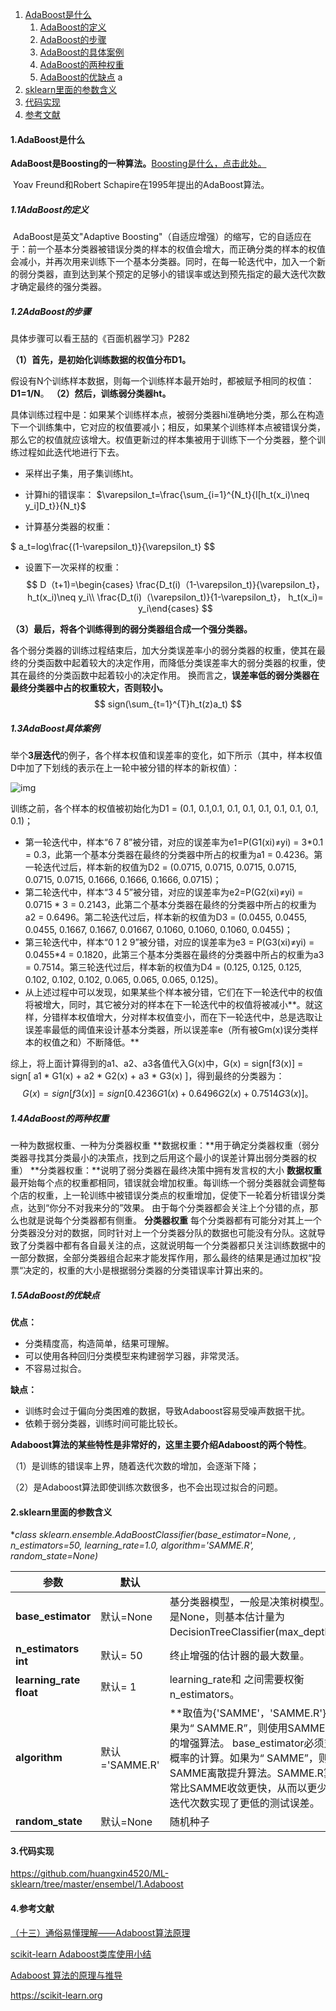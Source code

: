 1. [AdaBoost是什么](https://github.com/huangxin4520/ML-sklearn/blob/master/ensembel/1.Adaboost/AdaBoost.md#1adaBoost是什么)
      1. [AdaBoost的定义](https://github.com/huangxin4520/ML-sklearn/blob/master/ensembel/1.Adaboost/AdaBoost.md#11adaBoost的定义)
      2. [AdaBoost的步骤](https://github.com/huangxin4520/ML-sklearn/blob/master/ensembel/1.Adaboost/AdaBoost.md#12adaBoost的步骤)
      3. [AdaBoost的具体案例](https://github.com/huangxin4520/ML-sklearn/blob/master/ensembel/1.Adaboost/AdaBoost.md#13adaBoost具体案例)
      4. [AdaBoost的两种权重](https://github.com/huangxin4520/ML-sklearn/blob/master/ensembel/1.Adaboost/AdaBoost.md#14adaBoost的两种权重)
      5. [AdaBoost的优缺点](https://github.com/huangxin4520/ML-sklearn/blob/master/ensembel/1.Adaboost/AdaBoost.md#15adaBoost的优缺点)
a
2. [sklearn里面的参数含义](https://github.com/huangxin4520/ML-sklearn/blob/master/ensembel/1.Adaboost/AdaBoost.md#2sklearn里面的参数含义)
3. [代码实现](https://github.com/huangxin4520/ML-sklearn/blob/master/ensembel/1.Adaboost/AdaBoost.md#3代码实现)
4. [参考文献](https://github.com/huangxin4520/ML-sklearn/blob/master/ensembel/1.Adaboost/AdaBoost.md#4参考文献)



#### **1.AdaBoost是什么**

**AdaBoost是Boosting的一种算法。**[Boosting是什么，点击此处。]()

​		Yoav Freund和Robert Schapire在1995年提出的AdaBoost算法。

##### **1.1AdaBoost的定义**

​		AdaBoost是英文"Adaptive Boosting"（自适应增强）的缩写，它的自适应在于：前一个基本分类器被错误分类的样本的权值会增大，而正确分类的样本的权值会减小，并再次用来训练下一个基本分类器。同时，在每一轮迭代中，加入一个新的弱分类器，直到达到某个预定的足够小的错误率或达到预先指定的最大迭代次数才确定最终的强分类器。

##### **1.2AdaBoost的步骤**

具体步骤可以看王喆的《百面机器学习》P282

**（1）首先，是初始化训练数据的权值分布D1。**

​		假设有N个训练样本数据，则每一个训练样本最开始时，都被赋予相同的权值：**D1=1/N**。
**（2）然后，训练弱分类器ht。**

​		具体训练过程中是：如果某个训练样本点，被弱分类器hi准确地分类，那么在构造下一个训练集中，它对应的权值要减小；相反，如果某个训练样本点被错误分类，那么它的权值就应该增大。权值更新过的样本集被用于训练下一个分类器，整个训练过程如此迭代地进行下去。

- 采样出子集，用子集训练ht。

- 计算hi的错误率：
   $\varepsilon_t=\frac{\sum_{i=1}^{N_t}{I[h_t(x_i)\neq y_i]D_t}}{N_t}$

- 计算基分类器的权重：

$
a_t=log\frac{(1-\varepsilon_t)}{\varepsilon_t}
$$

- 设置下一次采样的权重：
  $$
  D（t+1)=\begin{cases} \frac{D_t(i)（1-\varepsilon_t)}{\varepsilon_t}，h_t(x_i)\neq y_i\\ \frac{D_t(i)（\varepsilon_t)}{1-\varepsilon_t}， h_t(x_i)= y_i\end{cases}
  $$
  

**（3）最后，将各个训练得到的弱分类器组合成一个强分类器。**

​		各个弱分类器的训练过程结束后，加大分类误差率小的弱分类器的权重，使其在最终的分类函数中起着较大的决定作用，而降低分类误差率大的弱分类器的权重，使其在最终的分类函数中起着较小的决定作用。
换而言之，**误差率低的弱分类器在最终分类器中占的权重较大，否则较小。**
$$
sign(\sum_{t=1}^{T}h_t(z)a_t)
$$


##### **1.3AdaBoost具体案例**

​		举个**3层迭代**的例子，各个样本权值和误差率的变化，如下所示（其中，样本权值D中加了下划线的表示在上一轮中被分错的样本的新权值）：

![img](https://img-blog.csdn.net/20141103002143995)

训练之前，各个样本的权值被初始化为D1 = (0.1, 0.1,0.1, 0.1, 0.1, 0.1, 0.1, 0.1, 0.1, 0.1)；

- 第一轮迭代中，样本“6 7 8”被分错，对应的误差率为e1=P(G1(xi)≠yi) = 3*0.1 = 0.3，此第一个基本分类器在最终的分类器中所占的权重为a1 = 0.4236。第一轮迭代过后，样本新的权值为D2 = (0.0715, 0.0715, 0.0715, 0.0715, 0.0715,  0.0715, 0.1666, 0.1666, 0.1666, 0.0715)；
- 第二轮迭代中，样本“3 4 5”被分错，对应的误差率为e2=P(G2(xi)≠yi) = 0.0715 * 3 = 0.2143，此第二个基本分类器在最终的分类器中所占的权重为a2 = 0.6496。第二轮迭代过后，样本新的权值为D3 = (0.0455, 0.0455, 0.0455, 0.1667, 0.1667,  0.01667, 0.1060, 0.1060, 0.1060, 0.0455)；
- 第三轮迭代中，样本“0 1 2 9”被分错，对应的误差率为e3 = P(G3(xi)≠yi) = 0.0455*4 = 0.1820，此第三个基本分类器在最终的分类器中所占的权重为a3 = 0.7514。第三轮迭代过后，样本新的权值为D4 = (0.125, 0.125, 0.125, 0.102, 0.102,  0.102, 0.065, 0.065, 0.065, 0.125)。
- 从上述过程中可以发现，如果某些个样本被分错，它们在下一轮迭代中的权值将被增大，同时，其它被分对的样本在下一轮迭代中的权值将被减小**。就这样，分错样本权值增大，分对样本权值变小，而在下一轮迭代中，总是选取让误差率最低的阈值来设计基本分类器，所以误差率e（所有被Gm(x)误分类样本的权值之和）不断降低。**

综上，将上面计算得到的a1、a2、a3各值代入G(x)中，G(x) = sign[f3(x)] = sign[ a1 * G1(x) + a2 * G2(x) + a3 * G3(x) ]，得到最终的分类器为：
$$
G(x) = sign[f3(x)] = sign[ 0.4236G1(x) + 0.6496G2(x)+0.7514G3(x) ]。
$$


##### **1.4AdaBoost的两种权重**

一种为数据权重、一种为分类器权重
**数据权重：**用于确定分类器权重（弱分类器寻找其分类最小的决策点，找到之后用这个最小的误差计算出弱分类器的权重）
**分类器权重：**说明了弱分类器在最终决策中拥有发言权的大小
**数据权重**
		最开始每个点的权重都相同，错误就会增加权重。每训练一个弱分类器就会调整每个店的权重，上一轮训练中被错误分类点的权重增加，促使下一轮着分析错误分类点，达到“你分不对我来分的”效果。
由于每个分类器都会关注上个分错的点，那么也就是说每个分类器都有侧重。
**分类器权重**
		每个分类器都有可能分对其上一个分类器没分对的数据，同时针对上一个分类器分队的数据也可能没有分队。这就导致了分类器中都有各自最关注的点，这就说明每一个分类器都只关注训练数据中的一部分数据，全部分类器组合起来才能发挥作用，那么最终的结果是通过加权“投票“决定的，权重的大小是根据弱分类器的分类错误率计算出来的。

##### **1.5AdaBoost的优缺点**

**优点：**

- 分类精度高，构造简单，结果可理解。
- 可以使用各种回归分类模型来构建弱学习器，非常灵活。
- 不容易过拟合。

**缺点：**

- 训练时会过于偏向分类困难的数据，导致Adaboost容易受噪声数据干扰。
- 依赖于弱分类器，训练时间可能比较长。

**Adaboost算法的某些特性是非常好的，这里主要介绍Adaboost的两个特性**。

（1）是训练的错误率上界，随着迭代次数的增加，会逐渐下降；

（2）是Adaboost算法即使训练次数很多，也不会出现过拟合的问题。

#### **2.sklearn里面的参数含义**

**class sklearn.ensemble.AdaBoostClassifier(base_estimator=None, *, n_estimators=50, learning_rate=1.0, algorithm='SAMME.R', random_state=None)**

| 参数                    | 默认           |                                                              |
| ----------------------- | -------------- | ------------------------------------------------------------ |
| **base_estimator**     | 默认=None      | 基分类器模型，一般是决策树模型。如果是None，则基本估计量为DecisionTreeClassifier(max_depth=1)。 |
| **n_estimators int**    | 默认= 50       | 终止增强的估计器的最大数量。                                 |
| **learning_rate float** | 默认= 1        | learning_rate和 之间需要权衡n_estimators。                   |
| **algorithm**           | 默认='SAMME.R' | **取值为{'SAMME'，'SAMME.R'}**如果为“ SAMME.R”，则使用SAMME.R真正的增强算法。 base_estimator必须支持类概率的计算。如果为“ SAMME”，则使用SAMME离散提升算法。SAMME.R算法通常比SAMME收敛更快，从而以更少的提升迭代次数实现了更低的测试误差。 |
| **random_state**       | 默认=None      | 随机种子                                                     |

#### **3.代码实现**

https://github.com/huangxin4520/ML-sklearn/tree/master/ensembel/1.Adaboost

#### **4.参考文献**

[（十三）通俗易懂理解——Adaboost算法原理](https://zhuanlan.zhihu.com/p/41536315)

[scikit-learn Adaboost类库使用小结](https://www.cnblogs.com/pinard/p/6136914.html)

[Adaboost 算法的原理与推导](https://blog.csdn.net/v_july_v/article/details/40718799)

https://scikit-learn.org

